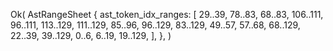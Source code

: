 Ok(
    AstRangeSheet {
        ast_token_idx_ranges: [
            29..39,
            78..83,
            68..83,
            106..111,
            96..111,
            113..129,
            111..129,
            85..96,
            96..129,
            83..129,
            49..57,
            57..68,
            68..129,
            22..39,
            39..129,
            0..6,
            6..19,
            19..129,
        ],
    },
)